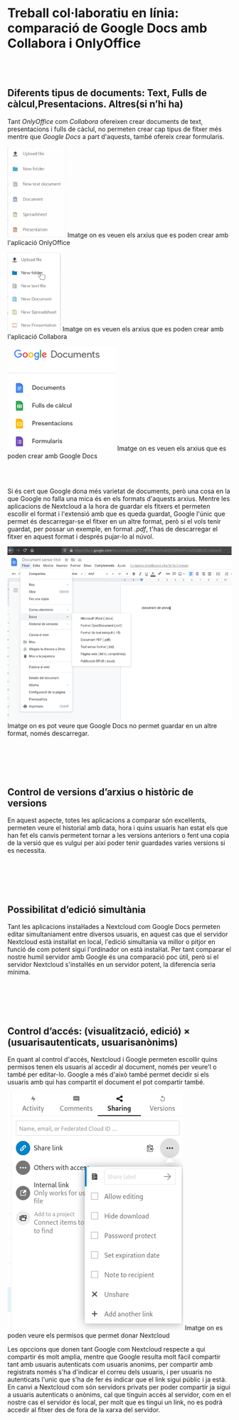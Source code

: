 # Treball col·laboratiu en línia: comparació de Google Docs amb Collabora i OnlyOffice

</br></br>

## Diferents tipus de documents: Text, Fulls de càlcul,Presentacions. Altres(si n’hi ha)

Tant *OnlyOffice* com *Collabora* ofereixen crear documents de text, presentacions i fulls de càclul, no permeten crear cap tipus de fitxer més mentre que *Google Docs* a part d'aquests, també ofereix crear formularis.

![](imatges/arxius_OF.png) Imatge on es veuen els arxius que es poden crear amb l'aplicació OnlyOffice

![](imatges/arxius_CODE.png) Imatge on es veuen els arxius que es poden crear amb l'aplicació Collabora

![](imatges/arxius_GD.png) Imatge on es veuen els arxius que es poden crear amb Google Docs

</br></br>

Si és cert que Google dona més varietat de documents, però una cosa en la que Google no falla una mica és en els formats d'aquests arxius. Mentre les aplicacions de Nextcloud a la hora de guardar els fitxers et permeten escollir el format i l'extensió amb que es queda guardat, Google l'únic que permet és descarregar-se el fitxer en un altre format, però si el vols tenir guardat, per possar un exemple, en format *.pdf*, t'has de descarregar el fitxer en aquest format i després pujar-lo al núvol.

![](imatges/baixar_google_doc.png) Imatge on es pot veure que Google Docs no permet guardar en un altre format, només descarregar.

</br></br></br></br>

## Control de versions d’arxius o històric de versions

En aquest aspecte, totes les aplicacions a comparar són exceŀlents, permeten veure el historial amb data, hora i quins usuaris han estat els que han fet els canvis permetent tornar a les versions anteriors o fent una copia de la versió que es vulgui per així poder tenir guardades varies versions si es necessita.

</br></br></br></br>

## Possibilitat d’edició simultània

Tant les aplicacions instaŀlades a Nextcloud com Google Docs permeten editar simultaniament entre diversos usuaris, en aquest cas que el servidor Nextcloud està instaŀlat en local, l'edició simultania va millor o pitjor en funció de com potent sigui l'ordinador on està instaŀlat. Per tant comparar el nostre humil servidor amb Google és una comparació poc útil, però si el servidor Nextcloud s'instaŀlés en un servidor potent, la diferencia seria mínima.


</br></br></br></br>

## Control d’accés: (visualització, edició) × (usuarisautenticats, usuarisanònims)

En quant al control d'accés, Nextcloud i Google permeten escollir quins permisos tenen els usuaris al accedir al document, només per veure'l o també per editar-lo. Google a més d'això també permet decidir si els usuaris amb qui has compartit el document el pot compartir també.

![](imatges/permisos_nc.png) Imatge on es poden veure els permisos que permet donar Nextcloud

Les opccions que donen tant Google com Nextcloud respecte a qui compartir és molt amplia, mentre que Google resulta molt fàcil compartir tant amb usuaris autenticats com usuaris anonims, per compartir amb registrats només s'ha d'indicar el correu dels usuaris, i per usuaris no autenticats l'unic que s'ha de fer és indicar que el link sigui públic i ja està. En canvi a Nextcloud com són servidors privats per poder compartir ja sigui a usuaris autenticats o anònims, cal que tinguin accés al servidor, com en el nostre cas el servidor és local, per molt que es tingui un link, no es podrà accedir al fitxer des de fora de la xarxa del servidor.

